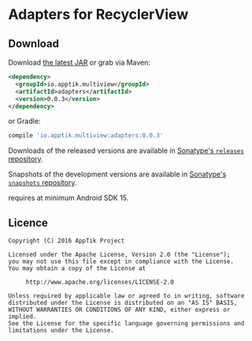 # Adapters for RecyclerView

## Download

Download [the latest JAR][mvn] or grab via Maven:
```xml
<dependency>
  <groupId>io.apptik.multiview</groupId>
  <artifactId>adapters</artifactId>
  <version>0.0.3</version>
</dependency>
```
or Gradle:
```groovy
compile 'io.apptik.multiview:adapters:0.0.3'
```

Downloads of the released versions are available in [Sonatype's `releases` repository][release].

Snapshots of the development versions are available in [Sonatype's `snapshots` repository][snap].

requires at minimum Android SDK 15.

## Licence

    Copyright (C) 2016 AppTik Project

    Licensed under the Apache License, Version 2.0 (the "License");
    you may not use this file except in compliance with the License.
    You may obtain a copy of the License at

         http://www.apache.org/licenses/LICENSE-2.0

    Unless required by applicable law or agreed to in writing, software
    distributed under the License is distributed on an "AS IS" BASIS,
    WITHOUT WARRANTIES OR CONDITIONS OF ANY KIND, either express or implied.
    See the License for the specific language governing permissions and
    limitations under the License.

 [mvn]: https://search.maven.org/remote_content?g=io.apptik.multiview&a=adapters&v=LATEST
 [release]: https://oss.sonatype.org/content/repositories/releases/io/apptik/multiview/adapters
 [snap]: https://oss.sonatype.org/content/repositories/snapshots/io/apptik/multiview/adapters
